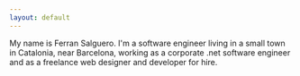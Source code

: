```yaml
---
layout: default
---
```


My name is Ferran Salguero. I'm a software engineer living in a small town in Catalonia, near Barcelona, working as a corporate .net software engineer and as a freelance web designer and developer for hire.

